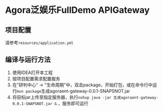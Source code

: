 # Agora泛娱乐FullDemo APIGateway

## 项目配置

请参考`resources/application.yml`

## 编译与运行方法

1. 使用IDEA打开本工程
2. 按项目配置需求配置服务
3. 在”研判中心“ -> "生命周期"中，双击package，开始打包，或在命令行中运行`mvn package`生成agoraent-gateway-0.0.1-SNAPSNOT.jar
4. 将目标jar上传至指定服务器，执行`nohup java -jar 生成agoraent-gateway-0.0.1-SNAPSNOT.jar &` ，服务即可运行

